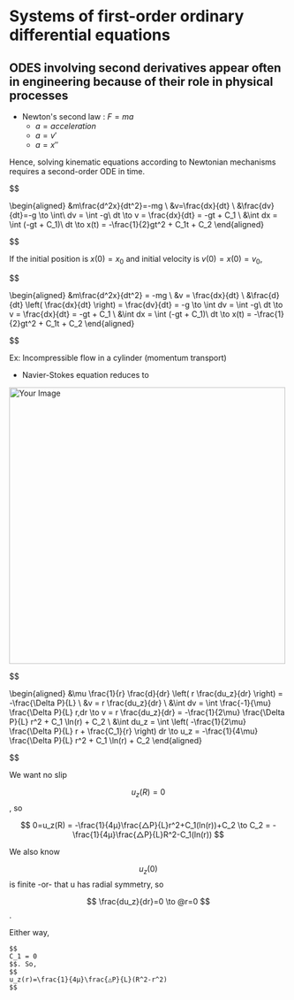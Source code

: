 # Systems of first-order ordinary differential equations
## ODES involving second derivatives appear often in engineering because of their role in physical processes
- Newton's second law : $F=ma$
    - $a = acceleration$
    - $a = v'$
    - $a=x''$

Hence, solving kinematic equations according to Newtonian mechanisms requires a second-order ODE in time.

$$

\begin{aligned}
&m\frac{d^2x}{dt^2}=-mg \\
&v=\frac{dx}{dt} \\
&\frac{dv}{dt}=-g 
\to \int\ dv = \int -g\ dt 
\to v = \frac{dx}{dt} = -gt + C_1 \\
&\int dx = \int (-gt + C_1)\ dt \to x(t) = -\frac{1}{2}gt^2 + C_1t + C_2 
\end{aligned}

$$

If the initial position is $x(0) = x_0$ and initial velocity is $v(0)=x(0)=v_0$,

$$

\begin{aligned}
&m\frac{d^2x}{dt^2} = -mg \\
&v = \frac{dx}{dt} \\
&\frac{d}{dt} \left( \frac{dx}{dt} \right) = \frac{dv}{dt} = -g 
\to \int dv = \int -g\ dt 
\to v = \frac{dx}{dt} = -gt + C_1 \\
&\int dx = \int (-gt + C_1)\ dt 
\to x(t) = -\frac{1}{2}gt^2 + C_1t + C_2 
\end{aligned}

$$


Ex: Incompressible flow in a cylinder (momentum transport)
- Navier-Stokes equation reduces to
<img src="https://github.com/user-attachments/assets/cc9937aa-c09f-46ed-a159-edaad1f20dc6" alt="Your Image" width="500"/>

$$

\begin{aligned}
&\mu \frac{1}{r} \frac{d}{dr} \left( r \frac{du_z}{dr} \right) = -\frac{\Delta P}{L} \\
&v = r \frac{du_z}{dr} \\
&\int dv = \int \frac{-1}{\mu} \frac{\Delta P}{L} r\,dr 
\to v = r \frac{du_z}{dr} = -\frac{1}{2\mu} \frac{\Delta P}{L} r^2 + C_1 \ln(r) + C_2 \\
&\int du_z = \int \left( -\frac{1}{2\mu} \frac{\Delta P}{L} r + \frac{C_1}{r} \right) dr 
\to u_z = -\frac{1}{4\mu} \frac{\Delta P}{L} r^2 + C_1 \ln(r) + C_2
\end{aligned}

$$


We want no slip 

$$
u_z(R)= 0
$$,
so 

$$
0=u_z(R) = -\frac{1}{4μ}\frac{△P}{L}r^2+C_1(ln(r))+C_2 \to C_2 = -\frac{1}{4μ}\frac{△P}{L}R^2-C_1(ln(r))
$$

We also know 

$$
u_z(0)
$$ 
is finite -or- that u has radial symmetry, so 

$$
\frac{du_z}{dr}=0  \to @r=0
$$.

Either way,

    $$
    C_1 = 0
    $$. So,
    $$
    u_z(r)=\frac{1}{4μ}\frac{△P}{L}(R^2-r^2)
    $$
